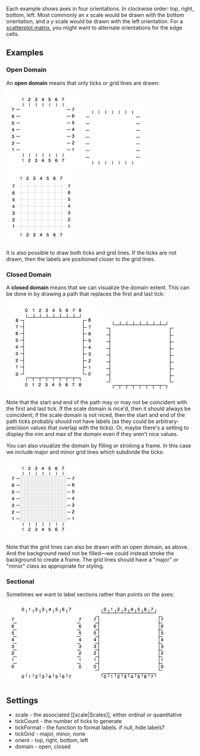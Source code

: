 Each example shows axes in four orientations. In clockwise order: top, right, bottom, left. Most commonly an *x* scale would be drawn with the bottom orientation, and a *y* scale would be drawn with the left orientation. For a [scatterplot matrix](http://vis.stanford.edu/protovis/ex/flowers.html), you might want to alternate orientations for the edge cells.

## Examples

### Open Domain

An **open domain** means that only ticks or grid lines are drawn:

![axes-open-labels](axes-open-labels.png)
![axes-open](axes-open.png)
![axes-open-major-labels](axes-open-major-labels.png)

It is also possible to draw both ticks and grid lines. If the ticks are not drawn, then the labels are positioned closer to the grid lines.

### Closed Domain

A **closed domain** means that we can visualize the domain extent. This can be done in by drawing a path that replaces the first and last tick:

![axes-closed-labels](axes-closed-labels.png)
![axes-closed](axes-closed.png)

Note that the start and end of the path may or may not be coincident with the first and last tick. If the scale domain is nice'd, then it should always be coincident; if the scale domain is not niced, then the start and end of the path ticks probably should not have labels (as they could be arbitrary-precision values that overlap with the ticks). Or, maybe there's a setting to display the min and max of the domain even if they aren't nice values.

You can also visualize the domain by filling or stroking a frame. In this case we include major and minor grid lines which subdivide the ticks:

![axes-open-minor-labels](axes-open-minor-labels.png)

Note that the grid lines can also be drawn with an open domain, as above. And the background need not be filled—we could instead stroke the background to create a frame. The grid lines should have a "major" or "minor" class as appropriate for styling.

### Sectional

Sometimes we want to label sections rather than points on the axes:

![axes-open-region-labels](axes-open-region-labels.png)
![axes-closed-region-labels](axes-closed-region-labels.png)

## Settings

* scale - the associated [[scale|Scales]], either ordinal or quantitative
* tickCount - the number of ticks to generate
* tickFormat - the function to format labels. if null, hide labels?
* tickGrid - major, minor, none
* orient - top, right, bottom, left
* domain - open, closed
